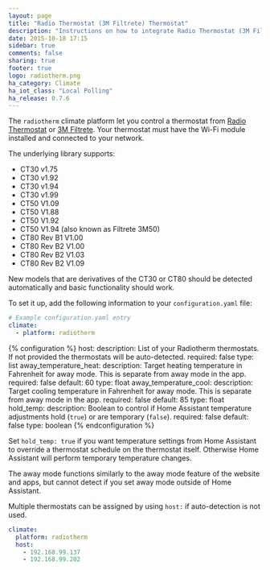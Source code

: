 ```yaml
---
layout: page
title: "Radio Thermostat (3M Filtrete) Thermostat"
description: "Instructions on how to integrate Radio Thermostat (3M Filtrete) thermostats within Home Assistant."
date: 2015-10-18 17:15
sidebar: true
comments: false
sharing: true
footer: true
logo: radiotherm.png
ha_category: Climate
ha_iot_class: "Local Polling"
ha_release: 0.7.6
---
```



The `radiotherm` climate platform let you control a thermostat from [Radio Thermostat](http://www.radiothermostat.com/) or [3M Filtrete](http://www.radiothermostat.com/filtrete/products/). Your thermostat must have the Wi-Fi module installed and connected to your network.

The underlying library supports:

- CT30 v1.75
- CT30 v1.92
- CT30 v1.94
- CT30 v1.99
- CT50 V1.09
- CT50 V1.88
- CT50 V1.92
- CT50 V1.94 (also known as Filtrete 3M50)
- CT80 Rev B1 V1.00
- CT80 Rev B2 V1.00
- CT80 Rev B2 V1.03
- CT80 Rev B2 V1.09

New models that are derivatives of the CT30 or CT80 should be detected automatically and basic functionality should work.

To set it up, add the following information to your `configuration.yaml` file:

```yaml
# Example configuration.yaml entry
climate:
  - platform: radiotherm
```

{% configuration %}
host:
  description: List of your Radiotherm thermostats. If not provided the thermostats will be auto-detected.
  required: false
  type: list
away_temperature_heat:
  description: Target heating temperature in Fahrenheit for away mode. This is separate from away mode in the app.
  required: false
  default: 60
  type: float
away_temperature_cool:
  description: Target cooling temperature in Fahrenheit for away mode. This is separate from away mode in the app.
  required: false
  default: 85
  type: float
hold_temp:
  description: Boolean to control if Home Assistant temperature adjustments hold (`true`) or are temporary (`false`).
  required: false
  default: false
  type: boolean
{% endconfiguration %}

Set `hold_temp: true` if you want temperature settings from Home Assistant to override a thermostat schedule on the thermostat itself. Otherwise Home Assistant will perform temporary temperature changes.

The away mode functions similarly to the away mode feature of the website and apps, but cannot detect if you set away mode outside of Home Assistant.

Multiple thermostats can be assigned by using `host:` if auto-detection is not used.

```yaml
climate:
  platform: radiotherm
  host:
    - 192.168.99.137
    - 192.168.99.202
```
